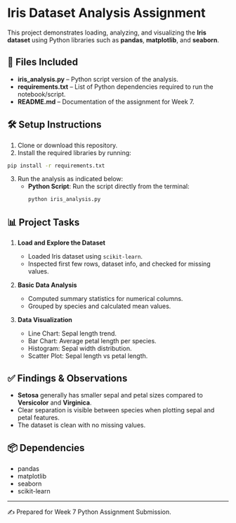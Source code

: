 # Iris Dataset Analysis Assignment

This project demonstrates loading, analyzing, and visualizing the **Iris dataset** using Python libraries such as **pandas**, **matplotlib**, and **seaborn**.

## 📂 Files Included

- **iris_analysis.py** – Python script version of the analysis.
- **requirements.txt** – List of Python dependencies required to run the notebook/script.
- **README.md** – Documentation of the assignment for Week 7.

## 🛠️ Setup Instructions

1. Clone or download this repository.
2. Install the required libraries by running:

```bash
pip install -r requirements.txt
```

3. Run the analysis as indicated below:
   - **Python Script**: Run the script directly from the terminal:  
     ```bash
     python iris_analysis.py
     ```

## 📊 Project Tasks

1. **Load and Explore the Dataset**
   - Loaded Iris dataset using `scikit-learn`.
   - Inspected first few rows, dataset info, and checked for missing values.

2. **Basic Data Analysis**
   - Computed summary statistics for numerical columns.
   - Grouped by species and calculated mean values.

3. **Data Visualization**
   - Line Chart: Sepal length trend.
   - Bar Chart: Average petal length per species.
   - Histogram: Sepal width distribution.
   - Scatter Plot: Sepal length vs petal length.

## ✅ Findings & Observations

- **Setosa** generally has smaller sepal and petal sizes compared to **Versicolor** and **Virginica**.  
- Clear separation is visible between species when plotting sepal and petal features.  
- The dataset is clean with no missing values.  

## 📦 Dependencies

- pandas  
- matplotlib  
- seaborn  
- scikit-learn  

---
✍️ Prepared for Week 7 Python Assignment Submission.
